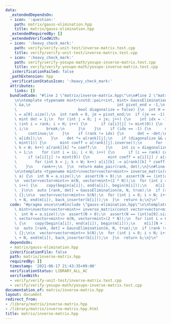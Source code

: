 ```yaml
---
data:
  _extendedDependsOn:
  - icon: ':question:'
    path: matrix/gauss-elimination.hpp
    title: matrix/gauss-elimination.hpp
  _extendedRequiredBy: []
  _extendedVerifiedWith:
  - icon: ':heavy_check_mark:'
    path: verify/verify-unit-test/inverse-matrix.test.cpp
    title: verify/verify-unit-test/inverse-matrix.test.cpp
  - icon: ':heavy_check_mark:'
    path: verify/verify-yosupo-math/yosupo-inverse-matrix.test.cpp
    title: verify/verify-yosupo-math/yosupo-inverse-matrix.test.cpp
  _isVerificationFailed: false
  _pathExtension: hpp
  _verificationStatusIcon: ':heavy_check_mark:'
  attributes:
    links: []
  bundledCode: "#line 2 \"matrix/inverse-matrix.hpp\"\n\n#line 2 \"matrix/gauss-elimination.hpp\"\
    \n\ntemplate <typename mint>\nstd::pair<int, mint> GaussElimination(vector<vector<mint>>\
    \ &a,\n                                      int pivot_end = -1,\n           \
    \                           bool diagonalize = false) {\n  int H = a.size(), W\
    \ = a[0].size();\n  int rank = 0, je = pivot_end;\n  if (je == -1) je = W;\n \
    \ mint det = 1;\n  for (int j = 0; j < je; j++) {\n    int idx = -1;\n    for\
    \ (int i = rank; i < H; i++) {\n      if (a[i][j] != mint(0)) {\n        idx =\
    \ i;\n        break;\n      }\n    }\n    if (idx == -1) {\n      det = 0;\n \
    \     continue;\n    }\n    if (rank != idx) {\n      det = -det;\n      swap(a[rank],\
    \ a[idx]);\n    }\n    det *= a[rank][j];\n    if (diagonalize && a[rank][j] !=\
    \ mint(1)) {\n      mint coeff = a[rank][j].inverse();\n      for (int k = j;\
    \ k < W; k++) a[rank][k] *= coeff;\n    }\n    int is = diagonalize ? 0 : rank\
    \ + 1;\n    for (int i = is; i < H; i++) {\n      if (i == rank) continue;\n \
    \     if (a[i][j] != mint(0)) {\n        mint coeff = a[i][j] / a[rank][j];\n\
    \        for (int k = j; k < W; k++) a[i][k] -= a[rank][k] * coeff;\n      }\n\
    \    }\n    rank++;\n  }\n  return make_pair(rank, det);\n}\n#line 4 \"matrix/inverse-matrix.hpp\"\
    \n\ntemplate <typename mint>\nvector<vector<mint>> inverse_matrix(const vector<vector<mint>>&\
    \ a) {\n  int N = a.size();\n  assert(N > 0);\n  assert(N == (int)a[0].size());\n\
    \n  vector<vector<mint>> m(N, vector<mint>(2 * N));\n  for (int i = 0; i < N;\
    \ i++) {\n    copy(begin(a[i]), end(a[i]), begin(m[i]));\n    m[i][N + i] = 1;\n\
    \  }\n\n  auto [rank, det] = GaussElimination(m, N, true);\n  if (rank != N) return\
    \ {};\n\n  vector<vector<mint>> b(N);\n  for (int i = 0; i < N; i++) {\n    copy(begin(m[i])\
    \ + N, end(m[i]), back_inserter(b[i]));\n  }\n  return b;\n}\n"
  code: "#pragma once\n\n#include \"gauss-elimination.hpp\"\n\ntemplate <typename\
    \ mint>\nvector<vector<mint>> inverse_matrix(const vector<vector<mint>>& a) {\n\
    \  int N = a.size();\n  assert(N > 0);\n  assert(N == (int)a[0].size());\n\n \
    \ vector<vector<mint>> m(N, vector<mint>(2 * N));\n  for (int i = 0; i < N; i++)\
    \ {\n    copy(begin(a[i]), end(a[i]), begin(m[i]));\n    m[i][N + i] = 1;\n  }\n\
    \n  auto [rank, det] = GaussElimination(m, N, true);\n  if (rank != N) return\
    \ {};\n\n  vector<vector<mint>> b(N);\n  for (int i = 0; i < N; i++) {\n    copy(begin(m[i])\
    \ + N, end(m[i]), back_inserter(b[i]));\n  }\n  return b;\n}\n"
  dependsOn:
  - matrix/gauss-elimination.hpp
  isVerificationFile: false
  path: matrix/inverse-matrix.hpp
  requiredBy: []
  timestamp: '2021-06-17 21:43:35+09:00'
  verificationStatus: LIBRARY_ALL_AC
  verifiedWith:
  - verify/verify-unit-test/inverse-matrix.test.cpp
  - verify/verify-yosupo-math/yosupo-inverse-matrix.test.cpp
documentation_of: matrix/inverse-matrix.hpp
layout: document
redirect_from:
- /library/matrix/inverse-matrix.hpp
- /library/matrix/inverse-matrix.hpp.html
title: matrix/inverse-matrix.hpp
---
```

